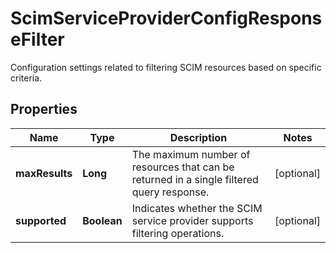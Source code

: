

# ScimServiceProviderConfigResponseFilter

Configuration settings related to filtering SCIM resources based on specific criteria.
## Properties

Name | Type | Description | Notes
------------ | ------------- | ------------- | -------------
**maxResults** | **Long** | The maximum number of resources that can be returned in a single filtered query response. |  [optional]
**supported** | **Boolean** | Indicates whether the SCIM service provider supports filtering operations. |  [optional]



